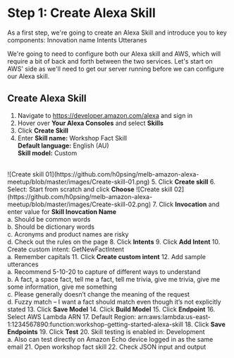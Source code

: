 # Step 1: Create Alexa Skill

As a first step, we're going to create an Alexa Skill and introduce you to key components: 
Innovation name
Intents
Utteranes

We're going to need to configure both our Alexa skill and AWS, which will require a bit of back and forth between the two services. Let's start on AWS' side as we'll need to get our server running before we can configure our Alexa skill.

## Create Alexa Skill
1.	Navigate to https://developer.amazon.com/alexa and sign in
2.	Hover over <b>Your Alexa Consoles</b> and select <b>Skills</b>
3.	Click <b>Create Skill</b>
4.	Enter <b>Skill name:</b> Workshop Fact Skill 
<br />          <b>Default language:</b> English (AU)
<br />         <b>Skill model:</b> Custom
<br />
![Create skill 01](https://github.com/h0psing/melb-amazon-alexa-meetup/blob/master/images/Create-skill-01.png)
5.	Click <b>Create skill</b>
6.	Select: Start from scratch and click <b>Choose</b>
![Create skill 02](https://github.com/h0psing/melb-amazon-alexa-meetup/blob/master/images/Create-skill-02.png)
7.	Click <b>Invocation</b> and enter value for <b>Skill Inovcation Name</b>
<br />    a.	Should be common words
<br />    b.	Should be dictionary words
<br />    c.	Acronyms and product names are risky
<br />    d.	Check out the rules on the page
8.	Click <b>Intents</b>
9.	Click <b>Add Intent</b>
10.	Create custom intent: GetNewFactIntent
<br />  a.	Remember capitals 
11.	Click <b>Create custom intent</b>
12.	Add sample utterances
<br />  a.	Recommend 5-10-20 to capture of different ways to understand
<br />  b.	A fact, a space fact, tell me a fact, tell me trivia, give me trivia, give me some information, give me something
<br />  c.	Please generally doesn’t change the meaning of the request 
<br />  d.	Fuzzy match – I want a fact should match even though it’s not explicitly stated
13.	Click <b>Save Model</b>
14.	Click <b>Build Model</b>
15.	Click <b>Endpoint</b>
16.	Select AWS Lambda ARN
17.	Default Region: arn:aws:lambda:us-east-1:1234567890:function:workshop-getting-started-alexa-skill
18.	Click <b>Save Endpoints</b>
19.	Click <b>Test</b>
20.	Skill testing is enabled in: Development
<br />  a.	Also can test directly on Amazon Echo device logged in as the same email
21.	Open workshop fact skill
22.	Check JSON input and output


